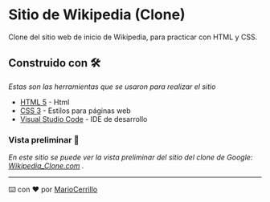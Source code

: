 # Sitio de Wikipedia (Clone)
Clone del sitio web de inicio de Wikipedia, para practicar con HTML y CSS.

## Construido con 🛠️

_Estas son las herramientas que se usaron para realizar el sitio_

* [HTML 5](https://www.w3schools.com/html/default.asp) - Html
* [CSS 3](https://www.w3schools.com/css/default.asp) - Estilos para páginas web
* [Visual Studio Code](https://code.visualstudio.com/) - IDE de desarrollo

### Vista preliminar 🚀

_En este sitio se puede ver la vista preliminar del sitio del clone de Google: [Wikipedia_Clone.com](https://mariocerrillo.github.io/Wikipedia_Clone/) ._

---
⌨️ con ❤️ por [MarioCerrillo](https://github.com/MarioCerrillo)
